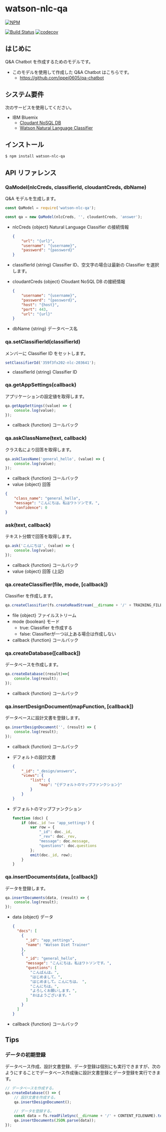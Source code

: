 # watson-nlc-qa

[![NPM](https://nodei.co/npm/watson-nlc-qa.png)](https://nodei.co/npm/watson-nlc-qa/)

[![Build Status](https://travis-ci.org/ippei0605/watson-nlc-qa.svg?branch=master)](https://travis-ci.org/ippei0605/watson-nlc-qa)
[![codecov](https://codecov.io/gh/ippei0605/watson-nlc-qa/branch/master/graph/badge.svg)](https://codecov.io/gh/ippei0605/watson-nlc-qa)


## はじめに
Q&A Chatbot を作成するためのモデルです。
* このモデルを使用して作成した Q&A Chatbot はこちらです。
  - https://github.com/ippei0605/qa-chatbot

## システム要件
次のサービスを使用してください。
* IBM Bluemix
  - [Cloudant NoSQL DB](https://console.bluemix.net/catalog/services/cloudant-nosql-db?locale=ja)
  - [Watson Natural Language Classifier](https://console.bluemix.net/catalog/services/natural-language-classifier?locale=ja)

## インストール
```
$ npm install watson-nlc-qa
```

## API リファレンス
### QaModel(nlcCreds, classifierId, cloudantCreds, dbName)
Q&A モデルを生成します。
```javascript
const QaModel = require('watson-nlc-qa');

const qa = new QaModel(nlcCreds, '', cloudantCreds, 'answer');
```
* nlcCreds {object} Natural Language Classifier の接続情報

    ```json
    {
        "url": "{url}",
        "username": "{username}",
        "password": "{password}"
    }
    ```
* classifierId {string} Classifier ID、空文字の場合は最新の Classifier を選択します。
* cloudantCreds {object} Cloudant NoSQL DB の接続情報

    ```json
    {
        "username": "{username}",
        "password": "{password}",
        "host": "{host}",
        "port": 443,
        "url": "{url}"
    }
    ```
* dbName {string} データベース名

### qa.setClassifierId(classifierId)
メンバーに Classifier ID をセットします。
```javascript
setClassifierId('359f3fx202-nlc-203641');
```
* classifierId {string} Classifier ID

### qa.getAppSettings(callback)
アプリケーションの設定値を取得します。
```javascript
qa.getAppSettings((value) => {
    console.log(value);
});
```
* callback {function} コールバック

### qa.askClassName(text, callback)
クラス名により回答を取得します。
```javascript
qa.askClassName('general_hello', (value) => {
    console.log(value);
});
```
* callback {function} コールバック
* value {object} 回答

```json
{
    "class_name": "general_hello",
    "message": "こんにちは。私はワトソンです。",
    "confidence": 0
}
```

### ask(text, callback)
テキスト分類で回答を取得します。
```javascript
qa.ask('こんにちは', (value) => {
    console.log(value);
});
```
* callback {function} コールバック
* value {object} 回答 (上記)

### qa.createClassifier(file, mode, [callback])
Classifier を作成します。

```javascript
qa.createClassifier(fs.createReadStream(__dirname + '/' + TRAINING_FILENAME));
```
* file {object} ファイルストリーム
* mode {boolean} モード
  - true: Classifier を作成する
  - false: Classifierが一つ以上ある場合は作成しない
* callback {function} コールバック

### qa.createDatabase([callback])
データベースを作成します。
```javascript
qa.createDatabase((result)=>{
    console.log(result);
});
```
* callback {function} コールバック

### qa.insertDesignDocument(mapFunction, [callback])
データベースに設計文書を登録します。
```javascript
qa.insertDesignDocument('', (result) => {
    console.log(result);
});
```
* callback {function} コールバック

* デフォルトの設計文書
    ```json
    {
        "_id": "_design/answers",
        "views": {
            "list": {
                "map": "{デフォルトのマップファンクション}"
            }
        }
    }
    ```

* デフォルトのマップファンクション
    ```javascript
    function (doc) {
        if (doc._id !== 'app_settings') {
            var row = {
                "_id": doc._id,
                "_rev": doc._rev,
                "message": doc.message,
                "questions": doc.questions
            };
            emit(doc._id, row);
        }
    }
    ```

### qa.insertDocuments(data, [callback])
データを登録します。
```javascript
qa.insertDocuments(data, (result) => {
    console.log(result);
});
```
* data {object} データ

    ```json
    {
      "docs": [
        {
          "_id": "app_settings",
          "name": "Watson Diet Trainer"
        },
        {
          "_id": "general_hello",
          "message": "こんにちは。私はワトソンです。",
          "questions": [
            "こんばんは。",
            "はじめまして。",
            "はじめまして。こんにちは。 ",
            "こんにちは。",
            "よろしくお願いします。",
            "おはようございます。"
          ]
        }
      ]
    }
    ```

* callback {function} コールバック

## Tips
### データの初期登録
データベース作成、設計文書登録、データ登録は個別にも実行できますが、次のようにすることでデータベース作成後に設計文書登録とデータ登録を実行できます。

```javascript
// データベースを作成する。
qa.createDatabase(() => {
    // 設計文書を作成する。
    qa.insertDesignDocument();

    // データを登録する。
    const data = fs.readFileSync(__dirname + '/' + CONTENT_FILENAME).toString();
    qa.insertDocuments(JSON.parse(data));
});
```
